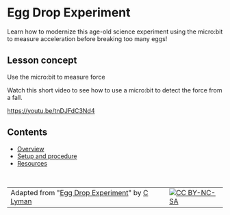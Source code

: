 # Egg Drop Experiment

Learn how to modernize this age-old science experiment using the micro:bit to measure acceleration before breaking too many eggs!

## Lesson concept

Use the micro:bit to measure force

Watch this short video to see how to use a micro:bit to detect the force from a fall.

https://youtu.be/tnDJFdC3Nd4

## Contents

* [Overview](/courses/ucp-science/egg-drop/overview)
* [Setup and procedure](/courses/ucp-science/egg-drop/setup-procedure)
* [Resources](/courses/ucp-science/egg-drop/resources)

<br/>

| | | |
|-|-|-|
| Adapted from "[Egg Drop Experiment](https://drive.google.com/open?id=1Z8S-W3n1jX6drC8ALj8Wh1Rjc0CyP0Afs3acnIjDYes)" by [C Lyman](http://utahcoding.org) | | [![CC BY-NC-SA](https://licensebuttons.net/l/by-nc-sa/4.0/80x15.png)](https://creativecommons.org/licenses/by-nc-sa/4.0/) |
